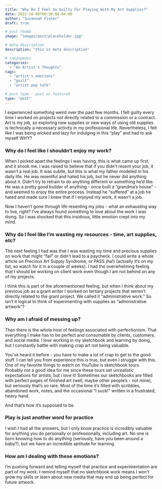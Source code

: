 ```yaml
---
title: "Why Do I Feel So Guilty For Playing With My Art Supplies?"
date: 2022-10-08T00:30:04-04:00
author: "Susannah Fisher"
draft: true

# post thumb
image: "images/post/placeholder.jpg"

# meta description
description: "this is meta description"

# taxonomies
categories:
  - "An Artist's Thoughts"
tags:
  - "artist's emotions"
  - "guilt"
  - "artist pep talk"

# post type - post or featured
type: "post"
---
```


I experienced something weird over the past few months. I felt guilty every time I worked on projects not directly related to a commission or a contract. Art is my job, so exploring new supplies or new ways of using old supplies is technically a necessary activity in my professional life. Nevertheless, I felt like I was being wicked and lazy for indulging in this “play” and had to ask myself WHY?

<!--more-->

### Why do I feel like I shouldn’t enjoy my work?
When I picked apart the feelings I was having, this is what came up first, and it shook me. I was raised to believe that if you didn’t resent your job, it wasn’t a real job. It was subtle, but this is what my father modeled in his daily life. He was resentful and hated his job, but he never did anything about it. Didn’t try to retrain to do anything different or something he’d like. He was a pretty good builder of anything - once built a “grandma’s house” - and seemed to enjoy the entire process. Instead he “suffered” at a job he hated and made sure I knew that if I enjoyed my work, it wasn’t a job.

Now I haven’t gone through life resenting my jobs - what an exhausting way to live, right? I’ve always found something to love about the work I was doing. So I was shocked that this insidious, little emotion crept into my mind. 

### Why do I feel like I’m wasting my resources - time, art supplies, etc?
The next feeling I had was that I was wasting my time and precious supplies on work that might “fail” or didn’t lead to a paycheck.  I could write a whole article on Precious Art Supply Syndrome, or PASS (ha!) (actually it’s on my list, so watch for it in a couple of weeks). I had the overwhelming feeling that I should be working on client work even though I am not behind on any of my projects.

I think this is part of the aforementioned feeling, but when I think about my previous job as a grant writer I worked on tertiary projects that weren’t directly related to the grant project. We called it “administrative work.” So isn’t it logical to think of experimenting with supplies as “administrative artwork”?

### Why am I afraid of messing up?
Then there is the whole host of feelings associated with perfectionism. That everything I make has to be perfect and consumable by clients, customers, and social media. I love working in my sketchbook and learning by doing, but I constantly battle with making crap art not being valuable.

You’ve heard it before - you have to make a lot of crap to get to the good stuff. I can tell you from experience this is true, but even I struggle with this. One of my favorite things to watch on YouTube is sketchbook tours. Probably not a good idea for me since these tours set unrealistic expectations for artists, but i love it! Sometimes our sketchbooks are filled with perfect pages of finished art (well, maybe other people’s - not mine), but seriously that’s so rare. Most of the time it’s filled with scribbles, abandoned work, notes, and the occasional “I suck!” written in a frustrated, heavy hand.

And that’s how it’s supposed to be.

### Play is just another word for practice
I wish I had all the answers, but I only know practice is incredibly valuable for anything you do personally or professionally, including art. No one is born knowing how to do anything (seriously, have you been around a baby?), but we have an incredible aptitude for learning.

### How am I dealing with these emotions?
I’m pushing forward and telling myself that practice and experimentation are part of my work. I remind myself that no sketchbook work means I won’t grow my skills or learn about new media that may end up being perfect for future artwork.


